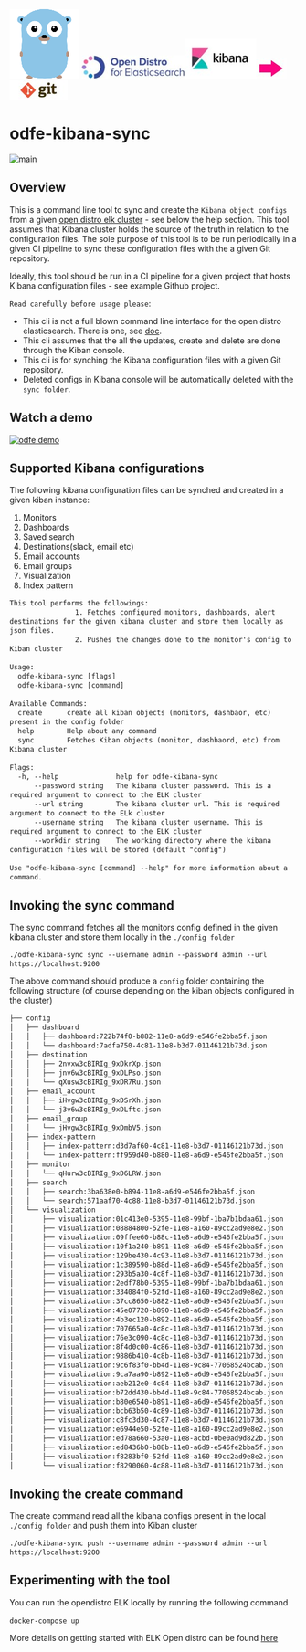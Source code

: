 
![go](go.png) ![opendistro](odfe.jpg)![kibana](kibana.jpg)![arraow](arrow.jpg)![git](git.jpg)
# odfe-kibana-sync 
![main](https://github.com/akhettar/odfe-kibana-sync/workflows/main/badge.svg)

## Overview
This is a command line tool to sync and create the `Kibana object configs` from a given [open distro elk cluster](https://opendistro.github.io/for-elasticsearch-docs/) - see below the help section. This tool assumes that Kibana cluster holds the source of the truth in relation to the configuration files. The sole purpose of this tool is to be run periodically in a given CI pipeline to sync these configuration files with the a given Git repository.

Ideally, this tool should be run in a CI pipeline for a given project that hosts Kibana configuration files - see example Github project.

`Read carefully before usage please`:

* This cli is not a full blown command line interface for the open distro elasticsearch. There is one, see [doc](https://opendistro.github.io/for-elasticsearch-docs/docs/cli/).
* This cli assumes that the all the updates, create and delete are done through the Kiban console.
* This cli is for synching the Kibana configuration files with a given Git repository.
* Deleted configs in Kibana console will be automatically deleted with the `sync folder`.

## Watch a demo
[![odfe demo](odfe-demo.png)](https://player.vimeo.com/video/514925042?badge=0&amp;autopause=0&amp;player_id=0&amp;app_id=58479)

## Supported Kibana configurations
The following kibana configuration files can be synched and created in a given kiban instance:
1. Monitors
2. Dashboards
3. Saved search
4. Destinations(slack, email etc)
5. Email accounts
6. Email groups
7. Visualization
8. Index pattern


```./odfe-kibana-sync -h
This tool performs the followings:
                1. Fetches configured monitors, dashboards, alert destinations for the given kibana cluster and store them locally as json files.
                2. Pushes the changes done to the monitor's config to Kiban cluster

Usage:
  odfe-kibana-sync [flags]
  odfe-kibana-sync [command]

Available Commands:
  create      create all kiban objects (monitors, dashbaor, etc) present in the config folder
  help        Help about any command
  sync        Fetches Kiban objects (monitor, dashbaord, etc) from Kibana cluster

Flags:
  -h, --help              help for odfe-kibana-sync
      --password string   The kibana cluster password. This is a required argument to connect to the ELK cluster
      --url string        The kibana cluster url. This is required argument to connect to the ELk cluster
      --username string   The kibana cluster username. This is required argument to connect to the ELK cluster
      --workdir string    The working directory where the kibana configuration files will be stored (default "config")

Use "odfe-kibana-sync [command] --help" for more information about a command.
```

## Invoking the sync command
The sync command fetches all the monitors config defined in the given kibana cluster and store them locally in the `./config folder`

```
./odfe-kibana-sync sync --username admin --password admin --url https://localhost:9200
```

The above command should produce a `config` folder containing the following structure (of course depending on the kiban objects configured in the cluster)
```
├── config
│   ├── dashboard
│   │   ├── dashboard:722b74f0-b882-11e8-a6d9-e546fe2bba5f.json
│   │   └── dashboard:7adfa750-4c81-11e8-b3d7-01146121b73d.json
│   ├── destination
│   │   ├── 2nvxw3cBIRIg_9xDkrXp.json
│   │   ├── jnv6w3cBIRIg_9xDLPso.json
│   │   └── qXusw3cBIRIg_9xDR7Ru.json
│   ├── email_account
│   │   ├── iHvgw3cBIRIg_9xDSrXh.json
│   │   └── j3v6w3cBIRIg_9xDLftc.json
│   ├── email_group
│   │   └── jHvgw3cBIRIg_9xDmbV5.json
│   ├── index-pattern
│   │   ├── index-pattern:d3d7af60-4c81-11e8-b3d7-01146121b73d.json
│   │   └── index-pattern:ff959d40-b880-11e8-a6d9-e546fe2bba5f.json
│   ├── monitor
│   │   └── qHurw3cBIRIg_9xD6LRW.json
│   ├── search
│   │   ├── search:3ba638e0-b894-11e8-a6d9-e546fe2bba5f.json
│   │   └── search:571aaf70-4c88-11e8-b3d7-01146121b73d.json
│   └── visualization
│       ├── visualization:01c413e0-5395-11e8-99bf-1ba7b1bdaa61.json
│       ├── visualization:08884800-52fe-11e8-a160-89cc2ad9e8e2.json
│       ├── visualization:09ffee60-b88c-11e8-a6d9-e546fe2bba5f.json
│       ├── visualization:10f1a240-b891-11e8-a6d9-e546fe2bba5f.json
│       ├── visualization:129be430-4c93-11e8-b3d7-01146121b73d.json
│       ├── visualization:1c389590-b88d-11e8-a6d9-e546fe2bba5f.json
│       ├── visualization:293b5a30-4c8f-11e8-b3d7-01146121b73d.json
│       ├── visualization:2edf78b0-5395-11e8-99bf-1ba7b1bdaa61.json
│       ├── visualization:334084f0-52fd-11e8-a160-89cc2ad9e8e2.json
│       ├── visualization:37cc8650-b882-11e8-a6d9-e546fe2bba5f.json
│       ├── visualization:45e07720-b890-11e8-a6d9-e546fe2bba5f.json
│       ├── visualization:4b3ec120-b892-11e8-a6d9-e546fe2bba5f.json
│       ├── visualization:707665a0-4c8c-11e8-b3d7-01146121b73d.json
│       ├── visualization:76e3c090-4c8c-11e8-b3d7-01146121b73d.json
│       ├── visualization:8f4d0c00-4c86-11e8-b3d7-01146121b73d.json
│       ├── visualization:9886b410-4c8b-11e8-b3d7-01146121b73d.json
│       ├── visualization:9c6f83f0-bb4d-11e8-9c84-77068524bcab.json
│       ├── visualization:9ca7aa90-b892-11e8-a6d9-e546fe2bba5f.json
│       ├── visualization:aeb212e0-4c84-11e8-b3d7-01146121b73d.json
│       ├── visualization:b72dd430-bb4d-11e8-9c84-77068524bcab.json
│       ├── visualization:b80e6540-b891-11e8-a6d9-e546fe2bba5f.json
│       ├── visualization:bcb63b50-4c89-11e8-b3d7-01146121b73d.json
│       ├── visualization:c8fc3d30-4c87-11e8-b3d7-01146121b73d.json
│       ├── visualization:e6944e50-52fe-11e8-a160-89cc2ad9e8e2.json
│       ├── visualization:ed78a660-53a0-11e8-acbd-0be0ad9d822b.json
│       ├── visualization:ed8436b0-b88b-11e8-a6d9-e546fe2bba5f.json
│       ├── visualization:f8283bf0-52fd-11e8-a160-89cc2ad9e8e2.json
│       └── visualization:f8290060-4c88-11e8-b3d7-01146121b73d.json
```

## Invoking the create command
The create command read all the kibana configs present in the local `./config folder` and push them into Kiban cluster

```
./odfe-kibana-sync push --username admin --password admin --url https://localhost:9200
```

## Experimenting with the tool

You can run the opendistro ELK locally by running the following command

`docker-compose up `

More details on getting started with ELK Open distro can be found [here](https://opendistro.github.io/for-elasticsearch-docs/#get-started)






